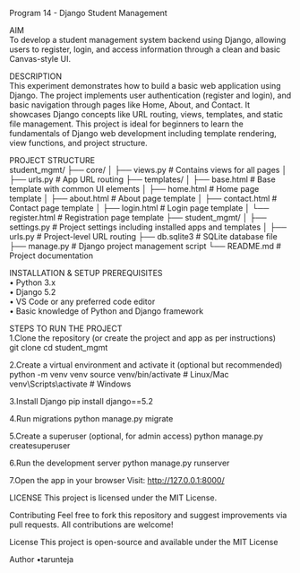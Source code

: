Program 14 - Django Student Management

AIM  
To develop a student management system backend using Django, allowing users to register, login, and access information through a clean and basic Canvas-style UI.

DESCRIPTION  
This experiment demonstrates how to build a basic web application using Django. The project implements user authentication (register and login), and basic navigation through pages like Home, About, and Contact. It showcases Django concepts like URL routing, views, templates, and static file management. This project is ideal for beginners to learn the fundamentals of Django web development including template rendering, view functions, and project structure.

PROJECT STRUCTURE  
student_mgmt/
├── core/
│ ├── views.py # Contains views for all pages
│ ├── urls.py # App URL routing
├── templates/
│ ├── base.html # Base template with common UI elements
│ ├── home.html # Home page template
│ ├── about.html # About page template
│ ├── contact.html # Contact page template
│ ├── login.html # Login page template
│ └── register.html # Registration page template
├── student_mgmt/
│ ├── settings.py # Project settings including installed apps and templates
│ ├── urls.py # Project-level URL routing
├── db.sqlite3 # SQLite database file
├── manage.py # Django project management script
└── README.md # Project documentation


     
INSTALLATION & SETUP 
PREREQUISITES  
•	Python 3.x  
•	Django 5.2  
•	VS Code or any preferred code editor  
•	Basic knowledge of Python and Django framework  

STEPS TO RUN THE PROJECT  
1.Clone the repository (or create the project and app as per instructions)  
git clone <repository-url>
cd student_mgmt

2.Create a virtual environment and activate it (optional but recommended)
python -m venv venv
source venv/bin/activate   # Linux/Mac
venv\Scripts\activate      # Windows

3.Install Django
pip install django==5.2

4.Run migrations
python manage.py migrate

5.Create a superuser (optional, for admin access)
python manage.py createsuperuser

6.Run the development server
python manage.py runserver

7.Open the app in your browser
Visit:
http://127.0.0.1:8000/

 
LICENSE
This project is licensed under the MIT License.

Contributing
Feel free to fork this repository and suggest improvements via pull requests. All contributions are welcome!

License
This project is open-source and available under the MIT License

Author
•tarunteja
